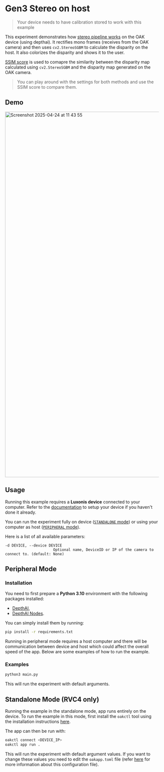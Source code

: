 # Gen3 Stereo on host

> Your device needs to have calibration stored to work with this example

This experiment demonstrates how [stereo pipeline works](https://docs.luxonis.com/projects/api/en/latest/components/nodes/stereo_depth/#internal-block-diagram-of-stereodepth-node) on the OAK device (using depthai). It rectifies mono frames (receives from the OAK camera) and then uses `cv2.StereoSGBM` to calculate the disparity on the host. It also colorizes the disparity and shows it to the user.

[SSIM score](https://en.wikipedia.org/wiki/Structural_similarity) is used to comapre the similarity between the disparity map calculated using `cv2.StereoSGBM` and the disparity map generated on the OAK camera.

> You can play around with the settings for both methods and use the SSIM score to compare them.

## Demo

<img width="1193" alt="Screenshot 2025-04-24 at 11 43 55" src="https://github.com/user-attachments/assets/4eba827b-7515-432d-b89e-c0c993922313" />

## Usage

Running this example requires a **Luxonis device** connected to your computer. Refer to the [documentation](https://stg.docs.luxonis.com/software/) to setup your device if you haven't done it already.

You can run the experiment fully on device ([`STANDALONE` mode](#standalone-mode-rvc4-only)) or using your computer as host ([`PERIPHERAL` mode](#peripheral-mode)).

Here is a list of all available parameters:

```
-d DEVICE, --device DEVICE
                      Optional name, DeviceID or IP of the camera to connect to. (default: None)
```

## Peripheral Mode

### Installation

You need to first prepare a **Python 3.10** environment with the following packages installed:

- [DepthAI](https://pypi.org/project/depthai/),
- [DepthAI Nodes](https://pypi.org/project/depthai-nodes/).

You can simply install them by running:

```bash
pip install -r requirements.txt
```

Running in peripheral mode requires a host computer and there will be communication between device and host which could affect the overall speed of the app. Below are some examples of how to run the example.

### Examples

```bash
python3 main.py
```

This will run the experiment with default arguments.

## Standalone Mode (RVC4 only)

Running the example in the standalone mode, app runs entirely on the device.
To run the example in this mode, first install the `oakctl` tool using the installation instructions [here](https://stg.docs.luxonis.com/software/oak-apps/oakctl).

The app can then be run with:

```bash
oakctl connect <DEVICE_IP>
oakctl app run .
```

This will run the experiment with default argument values. If you want to change these values you need to edit the `oakapp.toml` file (refer [here](https://stg.docs.luxonis.com/software/oak-apps/configuration/) for more information about this configuration file).
